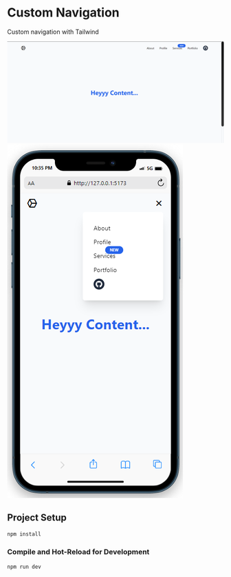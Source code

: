 # Custom Navigation
Custom navigation with Tailwind

![Slicing Design with Tailwindcss](/public/preview/hero-navigation.png)
![Slicing Design with Tailwindcss](/public/preview/mobile-navigation.png)

## Project Setup

```sh
npm install
```

### Compile and Hot-Reload for Development

```sh
npm run dev
```


